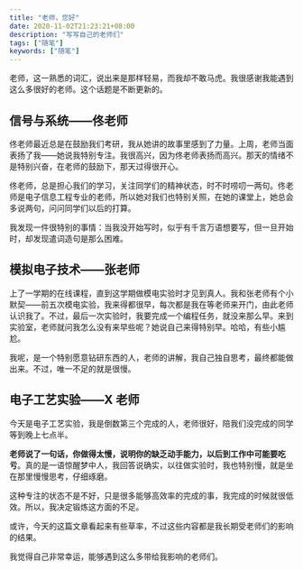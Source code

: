 ```yaml
---
title: "老师，您好"
date: 2020-11-02T21:23:21+08:00
description: "写写自己的老师们"
tags: ["随笔"]
keywords: ["随笔"]
---
```


老师，这一熟悉的词汇，说出来是那样轻易，而我却不敢马虎。我很感谢我能遇到这么多很好的老师。这个话题是不断更新的。

## 信号与系统——佟老师

佟老师最近总是在鼓励我们考研，我从她讲的故事里感到了力量。上周，老师当面表扬了我——她说我特别专注。我很高兴，因为佟老师表扬而高兴。那天的情绪不是特别兴奋，在老师的鼓励下，那天过得很开心。

佟老师，总是担心我们的学习，关注同学们的精神状态，时不时唠叨一两句。佟老师是电子信息工程专业的老师，所以她对我们也特别关照，在她的课堂上，她总会多说两句，问问同学们以后的打算。

我发现一件很特别的事情：当我没开始写时，似乎有千言万语想要写，但一旦开始时，却发现遣词造句是那么困难。

## 模拟电子技术——张老师

上了一学期的在线课程，直到这学期做模电实验时才见到真人。我和张老师有个小默契——前五次模电实验，我来得都很早，每次都是我在等老师来开门，由此老师认识我了。不过，最后一次实验时，我要完成一个编程任务，就没来那么早。来到实验室，老师就问我怎么没有来早些呢？她说自己来得特别早。哈哈，有些小尴尬。

我呢，是一个特别愿意钻研东西的人，老师的讲解，我自己独自思考，最终都能做出来。不过，唯一不足的就是很慢。

## 电子工艺实验——X 老师

今天是电子工艺实验，我是倒数第三个完成的人，老师很好，陪我们没完成的同学等到晚上七点半。

**老师说了一句话，你做得太慢，说明你的缺乏动手能力，以后到工作中可能要吃亏**。真的是一语惊醒梦中人，我回答说确实，以往做实验时，我也特别慢，就是坐在那里慢慢思考，仔细琢磨。

这种专注的状态不是不好，只是很多能够高效率的完成的事，我完成的时候就很低效。所以，我决定锻炼这方面的不足。

或许，今天的这篇文章看起来有些草率，不过这些内容都是我长期受老师们的影响的结果。

我觉得自己非常幸运，能够遇到这么多带给我影响的老师们。
